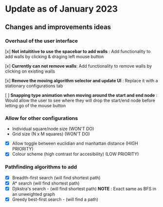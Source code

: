# Update as of January 2023

## Changes and improvements ideas

### Overhaul of the user interface

[x] **Not intuititive to use the spacebar to add walls** : Add functionality to add walls by clicking & draging left mouse button

[x] **Currently can not remove walls**: Add functionality to remove walls by clicking on existing walls

[x] **Remove the moving algorithm selector and update UI** : Replace it with a stationary configurations tab

[ ] **Snapping type animation when moving around the start and end node** : Would allow the user to see where they will drop the start/end node before letting go of the mouse button

### Allow for other configurations

- Individual square/node size (WON'T DO)
- Grid size (N x M squares) (WON'T DO)
- [x] Allow toggle between euclidian and manhattan distance (HIGH PRIORITY)
- [x] Colour scheme (high contrast for accesibility) (LOW PRIORITY)

### Pathfinding algorithms to add

- [x] Breadth-first search (will find shortest path)
- [x] A\* search (will find shortest path)
- [x] Djikstra's search - (will find shortest path) **NOTE** : Exact same as BFS in an unweighted graph
- [x] Greedy best-first search - (will find a path)
